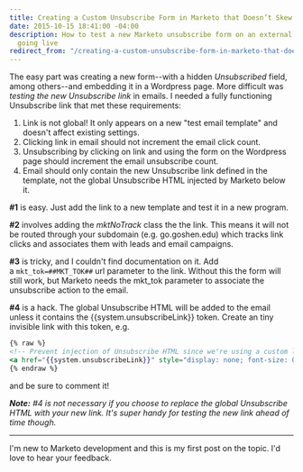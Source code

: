 ```yaml
---
title: Creating a Custom Unsubscribe Form in Marketo that Doesn’t Skew Email Analytics
date: 2015-10-15 18:41:00 -04:00
description: How to test a new Marketo unsubscribe form on an external page before
  going live
redirect_from: "/creating-a-custom-unsubscribe-form-in-marketo-that-doesnt-skew-email-analytics/"
---
```


The easy part was creating a new form--with a hidden _Unsubscribed_ field, among others--and embedding it in a Wordpress page. More difficult was _testing the new Unsubscribe link_ in emails. I needed a fully functioning Unsubscribe link that met these requirements:

1.  Link is not global! It only appears on a new "test email template" and doesn't affect existing settings.
2.  Clicking link in email should not increment the email click count.
3.  Unsubscribing by clicking on link and using the form on the Wordpress page should increment the email unsubscribe count.
4.  Email should only contain the new Unsubscribe link defined in the template, not the global Unsubscribe HTML injected by Marketo below it.

**#1** is easy. Just add the link to a new template and test it in a new program. 

**#2** involves adding the _mktNoTrack_ class the the link. This means it will not be routed through your subdomain (e.g. go.goshen.edu) which tracks link clicks and associates them with leads and email campaigns. 

**#3** is tricky, and I couldn't find documentation on it. Add a `mkt_tok=##MKT_TOK##` url parameter to the link. Without this the form will still work, but Marketo needs the mkt_tok parameter to associate the unsubscribe action to the email. 

**#4** is a hack. The global Unsubscribe HTML will be added to the email unless it contains the \{\{system.unsubscribeLink\}\} token. Create an tiny invisible link with this token, e.g. 

```handlebars
{% raw %}
<!-- Prevent injection of Unsubscribe HTML since we're using a custom link -->
<a href="{{system.unsubscribeLink}}" style="display: none; font-size: 0; color: transparent"></a>
{% endraw %}
```

and be sure to comment it! 

_**Note:** #4 is not necessary if you choose to replace the global Unsubscribe HTML with your new link. It's super handy for testing the new link ahead of time though._

* * *

I'm new to Marketo development and this is my first post on the topic. I'd love to hear your feedback.